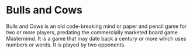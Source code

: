 # Bulls and Cows

Bulls and Cows is an old code-breaking mind or paper and pencil game for two or more players, predating the commercially marketed board game Mastermind. It is a game that may date back a century or more which uses numbers or words. It is played by two opponents.
